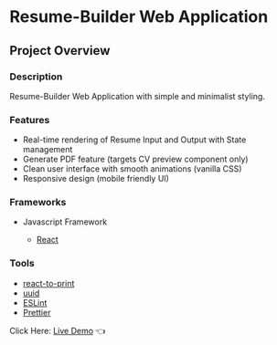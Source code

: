 # Resume-Builder Web Application

## Project Overview

### Description

Resume-Builder Web Application with simple and minimalist styling.

### Features

- Real-time rendering of Resume Input and Output with State management
- Generate PDF feature (targets CV preview component only)
- Clean user interface with smooth animations (vanilla CSS)
- Responsive design (mobile friendly UI)

### Frameworks

- Javascript Framework

  - [React](https://reactjs.org/)

### Tools

- [react-to-print](https://www.npmjs.com/package/react-to-print)
- [uuid](https://www.npmjs.com/package/uuid)
- [ESLint](https://eslint.org/)
- [Prettier](https://prettier.io/)

Click Here: [Live Demo](https://swhag.github.io/Resume-Builder-App/) :point_left:

